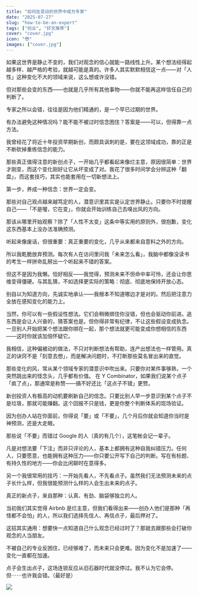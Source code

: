 ```yaml
---
title: "如何在变动的世界中成为专家"
date: "2025-07-27"
slug: "how-to-be-an-expert"
tags: ["创业", "好文推荐"]
cover: "cover.jpg"
icon: "😎"
images: ["cover.jpg"]
---
```

如果这世界是静止不变的，我们对观念的信心就能一路线性上升。某个想法经得起越多样、越严格的考验，就越可能是真的。许多人其实默默相信这一点——对「人性」这种变化不大的领域来说，这么想或许没错。



但对那些会变的东西——也就是几乎所有其他事物——你就不能再这样信任自己的判断了。



专家之所以会错，往往是因为他们精通的，是一个早已过期的世界。



有办法避免这种情况吗？能不能不被过时信念困住？答案是——可以，但得靠一点方法。



我曾经花了将近十年投资早期新创，而颇具讽刺的是，要在这领域成功，靠的正是不断砍掉重练信念的能力。



那些真正值得注意的新创点子，一开始几乎都看起来像烂主意，原因很简单：世界才刚变，而这个变化刚好让它从坏变成了对。我花了很多时间学会分辨这种「翻盘」，而这套技巧，其实也能套用在一切新想法上。



第一步，养成一种信念：世界一定会变。



那些对自己观点越来越笃定的人，潜意识里其实是认定世界静止。只要你不时提醒自己——「不是喔，它在变」，你就会开始训练自己去嗅出风的方向。



那该从哪里开始观察？除了「人性不太变」这条中等实用的原则外，很抱歉，变化这东西基本上没办法准确预测。



听起来像废话，但很重要：真正重要的变化，几乎从来都来自意料之外的方向。



所以我乾脆放弃预测。每次有人在访问里问我「未来怎么看」，我脑中都像没读书的考生一样拼命乱掰出一个听起来不错的答案。



但这不是因为我懒。恰好相反——我觉得，预测未来不但命中率可怜，还会让你思维变得僵硬。与其乱猜，不如选择更实际的策略：彻底、彻底地保持开放心态。



别自以为知道方向，先诚实地承认——我根本不知道哪边才是对的。然后把注意力全放在感知变化的能力上。



当然，你可以有一些假设性想法。它们会稍微绑住你没错，但也会驱动你前进。追东西是会让人兴奋的，猜答案也是。但你得非常有纪律，不让这些假设变成执念。
一旦别人开始把某个想法跟你绑在一起，那个想法就更可能变成你想相信的东西——这时你就该加倍怀疑它。



我相信，这种偏被动的做法，不只对判断想法有帮助，连产出想法也一样管用。真正的诀窍不是「刻意去想」，而是解决问题时，不打断那些莫名冒出来的直觉。



那些变化的风，常从某个领域专家的潜意识中吹出来。只要你对某件事够熟，一个突然跳出来的怪念头，几乎都有价值。
在 Y Combinator，如果我们说某个点子「疯了点」，那通常是称赞——搞不好还比「这点子不错」更赞。



新创投资人有极高的动机要刷新自己的信念。只要比别人早一步意识到某个点子不是垃圾，那就可能赚翻。这个回报不只是钱，更是你整个判断体系的现场验证。



因为创办人站在你面前，你得说「要」或「不要」，几个月后你就会知道你当时是神预测，还是大走眼。



那些说「不要」而错过 Google 的人（真的有几个），这笔帐会记一辈子。



凡是对想法要「下注」而非只评论的人，基本上都拥有这种自我纠错压力。任何人，只要愿意，也能拥有这种压力——你只要公开写下自己的判断。写在有标题、有持久性的地方——你会比闲聊时在意得多。



另一个我很常用的技巧：一开始先看人，不先看点子。虽然我们无法预测未来的点子长什么样，但我很能预测什么样的人会生出未来的点子。



真正的新点子，来自那种：认真、有劲、脑袋够独立的人。



当初我们其实觉得 Airbnb 是烂主意，但我们看得出来——创办人他们是那种「再怪都不会怕」的人，所以我们选择先信人、再信点子，最后押对了。



这招其实通用：想要快一点知道自己什么观念已经过时了？那就去跟那些会打破你观念的人当朋友。



不被自己的专业反困住，已经够难了，而未来只会更难。因为变化不是加速了——变化一直都在加速。



点子会生出点子，这场连锁反应从旧石器时代就没停过。我不认为它会停。
但⋯⋯也许我会错。（最好是）




![](https://prod-files-secure.s3.us-west-2.amazonaws.com/112d0858-5090-4d34-a606-b75eb8d65fd2/46476355-9cf3-4e99-9b7a-3531bc426380/1000202064.png?X-Amz-Algorithm=AWS4-HMAC-SHA256&X-Amz-Content-Sha256=UNSIGNED-PAYLOAD&X-Amz-Credential=ASIAZI2LB466TV6ORKY2%2F20250918%2Fus-west-2%2Fs3%2Faws4_request&X-Amz-Date=20250918T054343Z&X-Amz-Expires=3600&X-Amz-Security-Token=IQoJb3JpZ2luX2VjEDgaCXVzLXdlc3QtMiJIMEYCIQCAeWK56wOETE9PNAuz%2BzDx%2Be6lawajwMh2YAkvRlw6KQIhANSJ1RDbihoRCad4CBY6j25om6vZjWKo9CZJqGuh18rGKogECLH%2F%2F%2F%2F%2F%2F%2F%2F%2F%2FwEQABoMNjM3NDIzMTgzODA1IgyxCgIlcHMdN9y7Hdgq3AMOoKmRpgkKr7C62qn55W93qJVMC%2B0kTsQpAJpmuSDBZgSFymItuiWrN%2FK3c1l87W0Z5HWKBKxoIrM2Sepn5mA%2FK6sjkNOinuIG0NXBOmMSUnRwvwvEpI9mBPUmjTWqHKGpzUua1GmgJ0FUhHx8AW6STm60A%2BJOsX9RiECbJCizDyiMDqACmhi5SWBMoJVwaxF9J%2BFKu346%2BwzJkQwUHiDwxLLNige2wlh3FjIulS9Bt8VA%2FAfAnzl%2B9a%2F4zSQ5YfcvhxRck6GEx56Bq24uz38SgzvlwV40bl0kw9SDOx79Klwbr9dQ5y2DlpkbyPdNhzOmPMGB75c6pEbCgrEzxvc7knj45lFLW9XsX%2FRMknB%2Fml%2BMxti6CHe%2Fra8Pwr4HF%2F8WQ81WoU6%2FNhpsotqL22W%2FaiMcS8tpeDrayGbTeqaG7IxsQZRk7IflOxrp2Xz3Bv787v08ZdsenYwEzfB4DasNR7bVPvpKbftf%2FzWRqoZ45BQrQjcwbfloHu8KqJZNoWlBfz1S5%2Blp7iybvgisBXyXt524RXWfl7XhSyhuM%2BbZL9TtPgSsRhgc0GRrSuryKlFF%2F2DBeyE67xsf3zTQeZJs4guVIDPn9TxuKkBquuWilTZ03XcJ%2FY5VWWZPOzC1mK3GBjqkAR0SU20RjGxcBMrA8o7vmX2FkUZD2EjvD0fj4nkTLZ0RIM12MXTHft4GZLFLjI4Q%2B9bUkvu%2BEuhZhjv3s%2Bx1tm%2FIaJRSfmX6vi3Vk4kFWxofdouPvtKT26Ncmnq172m4UELxUYoo3UNd4NqVSgh%2BLpRb0w3PmbFtlPw1G8XgnOhSU7swXvdkMFNZRQxMJVkOkGBSsjSgY1v%2FPfEGQ0eyMTf6HayH&X-Amz-Signature=eede5aa8ac8ca25b11d61afccd055ce9031431af049845b870051d3eff54b692&X-Amz-SignedHeaders=host&x-amz-checksum-mode=ENABLED&x-id=GetObject)


